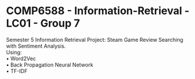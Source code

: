 # COMP6588 - Information-Retrieval - LC01 - Group 7
Semester 5 Information Retrieval Project: Steam Game Review Searching with Sentiment Analysis.<br>
Using:<br>
• Word2Vec<br>
• Back Propagation Neural Network<br>
• TF-IDF<br>
